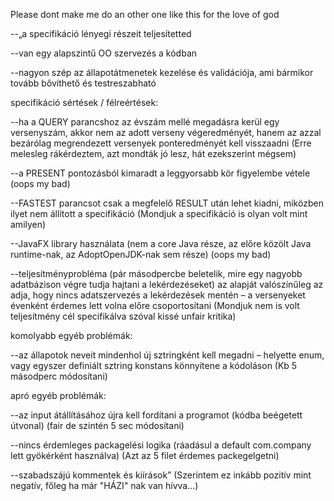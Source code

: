 
Please dont make me do an other one like this for the love of god


--„a specifikáció lényegi részeit teljesítetted

--van egy alapszintű OO szervezés a kódban

--nagyon szép az állapotátmenetek kezelése és validációja, ami bármikor tovább bővíthető és testreszabható

specifikáció sértések / félreértések:

--ha a QUERY parancshoz az évszám mellé megadásra kerül egy versenyszám, akkor nem az adott verseny végeredményét, hanem az azzal bezárólag megrendezett versenyek ponteredményét kell visszaadni (Erre melesleg rákérdeztem, azt mondták jó lesz, hát ezekszerint mégsem)

--a PRESENT pontozásból kimaradt a leggyorsabb kör figyelembe vétele (oops my bad)

--FASTEST parancsot csak a megfelelő RESULT után lehet kiadni, miközben ilyet nem állított a specifikáció (Mondjuk a specifikáció is olyan volt mint amilyen)

--JavaFX library használata (nem a core Java része, az előre közölt Java runtime-nak, az AdoptOpenJDK-nak sem része) (oops my bad)

--teljesítményprobléma (pár másodpercbe beletelik, mire egy nagyobb adatbázison végre tudja hajtani a lekérdezéseket)
az alapját valószínűleg az adja, hogy nincs adatszervezés a lekérdezések mentén – a versenyeket évenként érdemes lett volna előre csoportosítani (Mondjuk nem is volt teljesítmény cél specifikálva szóval kissé unfair kritika)

komolyabb egyéb problémák:

--az állapotok neveit mindenhol új sztringként kell megadni – helyette enum, vagy egyszer definiált sztring konstans könnyítene a kódoláson (Kb 5 másodperc módosítani)

apró egyéb problémák:

--az input átállításához újra kell fordítani a programot (kódba beégetett útvonal) (fair de szintén 5 sec módosítani)

--nincs érdemleges packagelési logika (ráadásul a default com.company lett gyökérként használva) (Azt az 5 filet érdemes packegelgetni)

--szabadszájú kommentek és kiírások” (Szerintem ez inkább pozitív mint negatív, főleg ha már "HÁZI" nak van hívva...)

